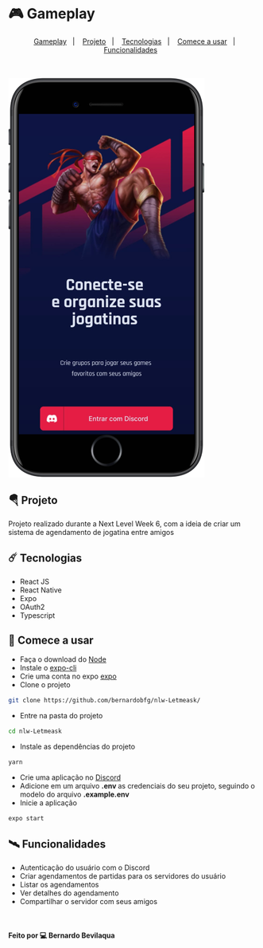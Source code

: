 # 🎮 Gameplay

<p align="center">&nbsp;&nbsp;&nbsp;
<a href="#-letmeask">Gameplay</a>&nbsp;&nbsp;&nbsp;|&nbsp;&nbsp;&nbsp;
<a href="#-projeto">Projeto</a>&nbsp;&nbsp;&nbsp;|&nbsp;&nbsp;&nbsp;
<a href="#%EF%B8%8F--tecnologias">Tecnologias</a>&nbsp;&nbsp;&nbsp;|&nbsp;&nbsp;&nbsp;
<a href="#-comece-a-usar">Comece a usar</a>&nbsp;&nbsp;&nbsp;|&nbsp;&nbsp;&nbsp;
<a href="#%EF%B8%8F-funcionalidades">Funcionalidades</a>&nbsp;&nbsp;&nbsp;


 <br/>
 <br/>
 <br/>
  
  
![gameplay](https://github.com/bernardobfg/gameplay/blob/main/src/assets/gameplay_device.png)
## 🪂 Projeto 
Projeto realizado durante a Next Level Week 6, com a ideia de criar um sistema de agendamento de jogatina entre amigos



##  ☄️  Tecnologias
* React JS
* React Native
* Expo
* OAuth2
* Typescript


## 🚀 Comece a usar
* Faça o download do [Node](https://nodejs.org/en/)
* Instale o [expo-cli](https://docs.expo.dev/workflow/expo-cli/https://docs.expo.dev/workflow/expo-cli/)
* Crie uma conta no expo [expo](https://expo.dev/)
* Clone o projeto
```bash
git clone https://github.com/bernardobfg/nlw-Letmeask/
```
* Entre na pasta do projeto
```bash
cd nlw-Letmeask
```
* Instale as dependências do projeto
```bash
yarn
```
* Crie uma aplicação no [Discord](https://ptb.discord.com/developers/applications)
* Adicione em um arquivo <strong>.env </strong> as credenciais do seu projeto, seguindo o modelo do arquivo <strong>.example.env</strong>
* Inicie a aplicação
``` bash
expo start
```


## 🛰️ Funcionalidades
* Autenticação do usuário com o Discord
* Criar agendamentos de partidas para os servidores do usuário
* Listar os agendamentos
* Ver detalhes do agendamento
* Compartilhar o servidor com seus amigos






<br/>

#### Feito por :computer: Bernardo Bevilaqua

